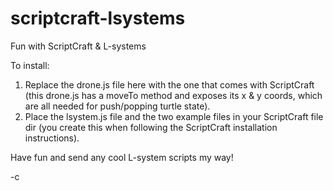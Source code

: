 scriptcraft-lsystems
====================

Fun with ScriptCraft &amp; L-systems

To install:

1. Replace the drone.js file here with the one that comes with ScriptCraft (this drone.js has a moveTo method and exposes its x & y coords, which are all needed for push/popping turtle state).
2. Place the lsystem.js file and the two example files in your ScriptCraft file dir (you create this when following the ScriptCraft installation instructions).

Have fun and send any cool L-system scripts my way!

-c
